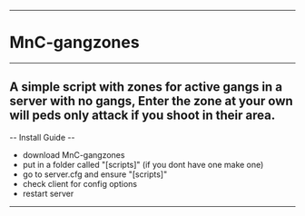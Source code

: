 ------------------------------------------------------------------------------
# MnC-gangzones
------------------------------------------------------------------------------
A simple script with zones for active gangs in a server with no gangs, 
Enter the zone at your own will peds only attack if you shoot in their area.
------------------------------------------------------------------------------
-- Install Guide --
- download MnC-gangzones
- put in a folder called "[scripts]" (if you dont have one make one)
- go to server.cfg and ensure "[scripts]"
- check client for config options
- restart server
------------------------------------------------------------------------------
